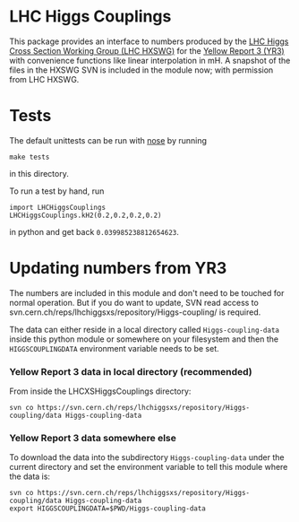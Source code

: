 # LHC Higgs Couplings

This package provides an interface to numbers produced by the [LHC Higgs Cross Section Working Group (LHC HXSWG)](https://twiki.cern.ch/twiki/bin/view/LHCPhysics/CrossSections) for the [Yellow Report 3 (YR3)](http://arxiv.org/abs/1307.1347) with convenience functions like linear interpolation in mH. A snapshot of the files in the HXSWG SVN is included in the module now; with permission from LHC HXSWG. 


# Tests

The default unittests can be run with [nose](http://nose.readthedocs.org/en/latest/) by running

```
make tests
```
in this directory.
 
To run a test by hand, run

```
import LHCHiggsCouplings
LHCHiggsCouplings.kH2(0.2,0.2,0.2,0.2)
```
in python and get back `0.039985238812654623`.



# Updating numbers from YR3

The numbers are included in this module and don't need to be touched for normal operation. But if you do want to update, SVN read access to svn.cern.ch/reps/lhchiggsxs/repository/Higgs-coupling/ is required.

The data can either reside in a local directory called `Higgs-coupling-data` inside this python module or somewhere on your filesystem and then the `HIGGSCOUPLINGDATA` environment variable needs to be set.

### Yellow Report 3 data in local directory (recommended)

From inside the LHCXSHiggsCouplings directory:

```
svn co https://svn.cern.ch/reps/lhchiggsxs/repository/Higgs-coupling/data Higgs-coupling-data
```

### Yellow Report 3 data somewhere else
To download the data into the subdirectory `Higgs-coupling-data` under the current directory and set the environment variable to tell this module where the data is:

```
svn co https://svn.cern.ch/reps/lhchiggsxs/repository/Higgs-coupling/data Higgs-coupling-data
export HIGGSCOUPLINGDATA=$PWD/Higgs-coupling-data
```


